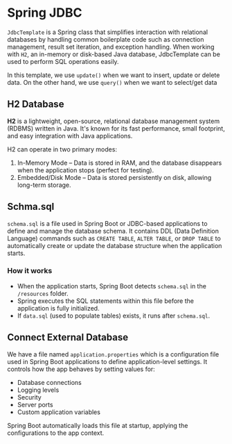 # Spring JDBC

`JdbcTemplate` is a Spring class that simplifies interaction with relational databases by handling common boilerplate code such as connection management, result set iteration, and exception handling. When working with `H2`, an in-memory or disk-based Java database, JdbcTemplate can be used to perform SQL operations easily.

In this template, we use `update()` when we want to insert, update or delete data. On the other hand, we use `query()` when we want to select/get data

## H2 Database

**H2** is a lightweight, open-source, relational database management system (RDBMS) written in Java. It's known for its fast performance, small footprint, and easy integration with Java applications.

H2 can operate in two primary modes:

1. In-Memory Mode – Data is stored in RAM, and the database disappears when the application stops (perfect for testing).
2. Embedded/Disk Mode – Data is stored persistently on disk, allowing long-term storage.

## Schma.sql
`schema.sql` is a file used in Spring Boot or JDBC-based applications to define and manage the database schema. It contains DDL (Data Definition Language) commands such as `CREATE TABLE`, `ALTER TABLE`, or `DROP TABLE` to automatically create or update the database structure when the application starts.

### How it works
* When the application starts, Spring Boot detects `schema.sql` in the `/resources` folder. 
* Spring executes the SQL statements within this file before the application is fully initialized. 
* If `data.sql` (used to populate tables) exists, it runs after `schema.sql`.

## Connect External Database

We have a file named `application.properties` which is a configuration file used in Spring Boot applications to define application-level settings. It controls how the app behaves by setting values for:

* Database connections
* Logging levels
* Security
* Server ports
* Custom application variables

Spring Boot automatically loads this file at startup, applying the configurations to the app context.